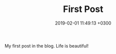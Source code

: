 ﻿---
layout: post
title:  "First Post"
date:   2019-02-01 11:49:13 +0300
---
My first post in the blog. Life is beautiful!
